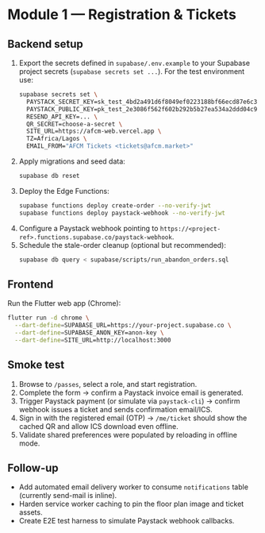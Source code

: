 # Module 1 — Registration & Tickets

## Backend setup

1. Export the secrets defined in `supabase/.env.example` to your Supabase project secrets (`supabase secrets set ...`). For the test environment use:
   ```bash
   supabase secrets set \
     PAYSTACK_SECRET_KEY=sk_test_4bd2a491d6f8049ef0223188bf66ecd87e6c39a9 \
     PAYSTACK_PUBLIC_KEY=pk_test_2e3086f562f602b292b5b27ea534a2ddd04c91df \
     RESEND_API_KEY=... \
     QR_SECRET=choose-a-secret \
     SITE_URL=https://afcm-web.vercel.app \
     TZ=Africa/Lagos \
     EMAIL_FROM="AFCM Tickets <tickets@afcm.market>"
   ```
2. Apply migrations and seed data:
   ```bash
   supabase db reset
   ```
3. Deploy the Edge Functions:
   ```bash
   supabase functions deploy create-order --no-verify-jwt
   supabase functions deploy paystack-webhook --no-verify-jwt
   ```
4. Configure a Paystack webhook pointing to `https://<project-ref>.functions.supabase.co/paystack-webhook`.
5. Schedule the stale-order cleanup (optional but recommended):
   ```bash
   supabase db query < supabase/scripts/run_abandon_orders.sql
   ```

## Frontend

Run the Flutter web app (Chrome):
```bash
flutter run -d chrome \
  --dart-define=SUPABASE_URL=https://your-project.supabase.co \
  --dart-define=SUPABASE_ANON_KEY=anon-key \
  --dart-define=SITE_URL=http://localhost:3000
```

## Smoke test

1. Browse to `/passes`, select a role, and start registration.
2. Complete the form → confirm a Paystack invoice email is generated.
3. Trigger Paystack payment (or simulate via `paystack-cli`) → confirm webhook issues a ticket and sends confirmation email/ICS.
4. Sign in with the registered email (OTP) → `/me/ticket` should show the cached QR and allow ICS download even offline.
5. Validate shared preferences were populated by reloading in offline mode.

## Follow-up

- Add automated email delivery worker to consume `notifications` table (currently send-mail is inline).
- Harden service worker caching to pin the floor plan image and ticket assets.
- Create E2E test harness to simulate Paystack webhook callbacks.
